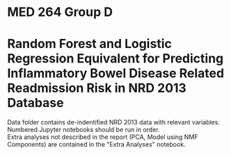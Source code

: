 # MED 264 Group D
# Random Forest and Logistic Regression Equivalent for Predicting Inflammatory Bowel Disease Related Readmission Risk in NRD 2013 Database

Data folder contains de-indentified NRD 2013 data with relevant variables.  
Numbered Jupyter notebooks should be run in order.  
Extra analyses not described in the report (PCA, Model using NMF Components) are contained in the "Extra Analyses" notebook.
